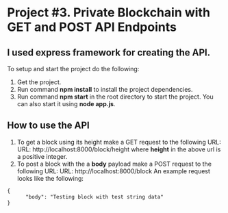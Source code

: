 # Project #3. Private Blockchain with GET and POST API Endpoints

## I used express framework for creating the API.

To setup and start the project do the following:
1. Get the project. 
2. Run command __npm install__ to install the project dependencies.
3. Run command __npm start__ in the root directory to start the project. You can also start it using __node app.js__.

## How to use the API
1. To get a block using its height make a GET request to the following URL:
  URL: http://localhost:8000/block/height
 where __height__ in the above url is a positive integer.
2. To post a block with the a __body__ payload make a POST request to the following URL:
 URL: http://localhost:8000/block
An example request looks like the following:
```
{
      "body": "Testing block with test string data"
}
```
